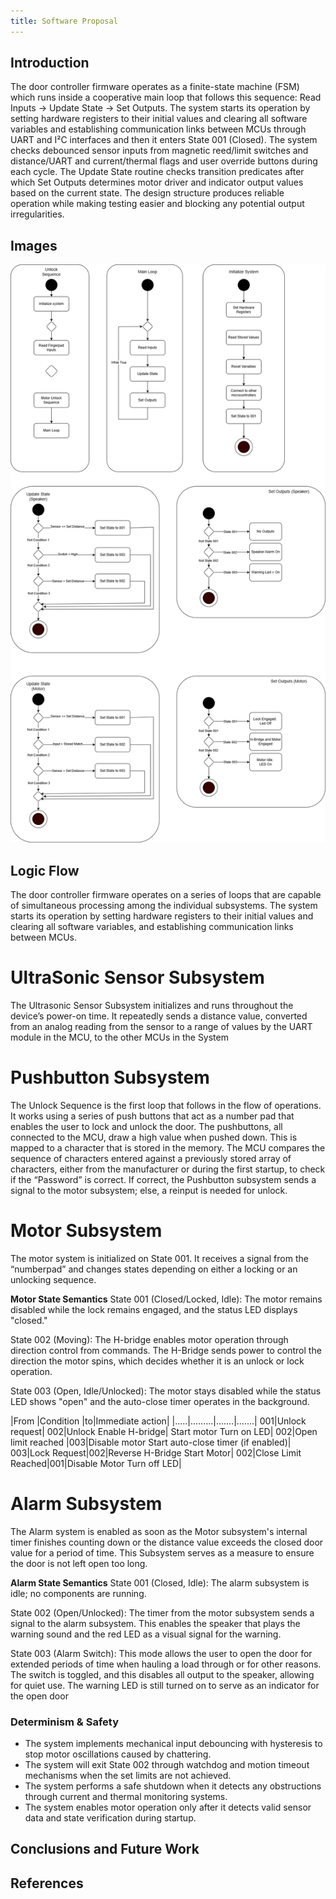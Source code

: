 ```yaml
---
title: Software Proposal
---
```


## Introduction

The door controller firmware operates as a finite-state machine (FSM) which runs inside a cooperative main loop that follows this sequence: Read Inputs → Update State → Set Outputs. The system starts its operation by setting hardware registers to their initial values and clearing all software variables and establishing communication links between MCUs through UART and I²C interfaces and then it enters State 001 (Closed). The system checks debounced sensor inputs from magnetic reed/limit switches and distance/UART and current/thermal flags and user override buttons during each cycle. The Update State routine checks transition predicates after which Set Outputs determines motor driver and indicator output values based on the current state. The design structure produces reliable operation while making testing easier and blocking any potential output irregularities.

## Images

![image caption](StateMachineDiagram.png)

## Logic Flow

The door controller firmware operates on a series of loops that are capable of simultaneous processing among the individual subsystems. 
The system starts its operation by setting hardware registers to their initial values and clearing all software variables, and establishing communication links between MCUs.

# UltraSonic Sensor Subsystem
The Ultrasonic Sensor Subsystem initializes and runs throughout the device’s power-on time. It repeatedly sends a distance value, converted from an analog reading from the sensor to a range of values by the UART module in the MCU, to the other MCUs in the System

# Pushbutton Subsystem 
The Unlock Sequence is the first loop that follows in the flow of operations. It works using a series of push buttons that act as a number pad that enables the user to lock and unlock the door.
The pushbuttons, all connected to the MCU, draw a high value when pushed down. This is mapped to a character that is stored in the memory. 
The MCU compares the sequence of characters entered against a previously stored array of characters, either from the manufacturer or during the first startup, to check if the “Password” is correct. 
If correct, the Pushbutton subsystem sends a signal to the motor subsystem; else, a reinput is needed for unlock.

# Motor Subsystem
The motor system is initialized on State 001. It receives a signal from the “numberpad” and changes states depending on either a locking or an unlocking sequence.

**Motor State Semantics**
State 001 (Closed/Locked, Idle): The motor remains disabled while the lock remains engaged, and the status LED displays "closed."

State 002 (Moving): The H-bridge enables motor operation through direction control from commands. The H-Bridge sends power to control the direction the motor spins, which decides whether it is an unlock or lock operation.

State 003 (Open, Idle/Unlocked): The motor stays disabled while the status LED shows "open" and the auto-close timer operates in the background.

|From |Condition |to|Immediate action|
|.....|.........|.......|.......|
001|Unlock request| 002|Unlock
Enable H-bridge|
Start motor
Turn on LED|
002|Open limit reached |003|Disable motor Start auto-close timer (if enabled)|
003|Lock Request|002|Reverse H-Bridge
Start Motor|
002|Close Limit Reached|001|Disable Motor
Turn off LED|

# Alarm Subsystem
The Alarm system is enabled as soon as the Motor subsystem's internal timer finishes counting down or the distance value exceeds the closed door value for a period of time. This Subsystem serves as a measure to ensure the door is not left open too long. 

**Alarm State Semantics**
State 001 (Closed, Idle): The alarm subsystem is idle; no components are running.

State 002 (Open/Unlocked): The timer from the motor subsystem sends a signal to the alarm subsystem. This enables the speaker that plays the warning sound and the red LED as a visual signal for the warning.

State 003 (Alarm Switch): This mode allows the user to open the door for extended periods of time when hauling a load through or for other reasons. The switch is toggled, and this disables all output to the speaker, allowing for quiet use. The warning LED is still turned on to serve as an indicator for the open door



### Determinism & Safety
* The system implements mechanical input debouncing with hysteresis to stop motor oscillations caused by chattering.
* The system will exit State 002 through watchdog and motion timeout mechanisms when the set limits are not achieved.
* The system performs a safe shutdown when it detects any obstructions through current and thermal monitoring systems.
* The system enables motor operation only after it detects valid sensor data and state verification during startup.

## Conclusions and Future Work


## References


